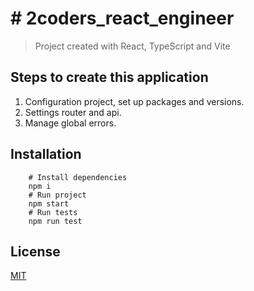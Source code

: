 # # 2coders_react_engineer
> Project created with React, TypeScript and Vite

## Steps to create this application
1. Configuration project, set up packages and versions.
2. Settings router and api.
3. Manage global errors.

## Installation
```shell
    # Install dependencies
    npm i
    # Run project
    npm start
    # Run tests
    npm run test
```

## License 
[MIT](https://opensource.org/licenses/MIT)